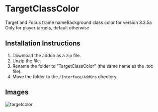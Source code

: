 # TargetClassColor
Target and Focus frame nameBackground class color for version 3.3.5a
Only for player targets, default otherwise

## Installation Instructions
1. Download the addon as a zip file.
2. Unzip the file.
3. Rename the folder to "TargetClassColor" (the same name as the .toc file).
4. Move the folder to the `/Interface/AddOns` directory.

## Images
![targetcolor](https://github.com/user-attachments/assets/aba88663-f4fd-4fa2-8cf1-378667bfad90)
